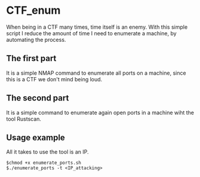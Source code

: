 # CTF_enum
When being in a CTF many times, time itself is an enemy. With this simple script I reduce the amount of time I need to enumerate a machine, by automating the process. 

## The first part
It is a simple NMAP command to enumerate all ports on a machine, since this is a CTF we don't mind being loud. 

## The second part
It is a simple command to enumerate again open ports in a machine wiht the tool Rustscan.

## Usage example
All it takes to use the tool is an IP.
```
$chmod +x enumerate_ports.sh
$./enumerate_ports -t <IP_attacking>
```